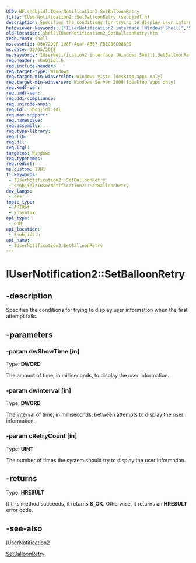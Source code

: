 ```yaml
---
UID: NF:shobjidl.IUserNotification2.SetBalloonRetry
title: IUserNotification2::SetBalloonRetry (shobjidl.h)
description: Specifies the conditions for trying to display user information when the first attempt fails.
helpviewer_keywords: ["IUserNotification2 interface [Windows Shell]","SetBalloonRetry method","IUserNotification2.SetBalloonRetry","IUserNotification2::SetBalloonRetry","SetBalloonRetry","SetBalloonRetry method [Windows Shell]","SetBalloonRetry method [Windows Shell]","IUserNotification2 interface","_shell_IUserNotification2_SetBalloonRetry","shell.IUserNotification2_SetBalloonRetry","shobjidl/IUserNotification2::SetBalloonRetry"]
old-location: shell\IUserNotification2_SetBalloonRetry.htm
tech.root: shell
ms.assetid: D6A72D9F-108F-4eaf-A867-F81C86C08809
ms.date: 12/05/2018
ms.keywords: IUserNotification2 interface [Windows Shell],SetBalloonRetry method, IUserNotification2.SetBalloonRetry, IUserNotification2::SetBalloonRetry, SetBalloonRetry, SetBalloonRetry method [Windows Shell], SetBalloonRetry method [Windows Shell],IUserNotification2 interface, _shell_IUserNotification2_SetBalloonRetry, shell.IUserNotification2_SetBalloonRetry, shobjidl/IUserNotification2::SetBalloonRetry
req.header: shobjidl.h
req.include-header: 
req.target-type: Windows
req.target-min-winverclnt: Windows Vista [desktop apps only]
req.target-min-winversvr: Windows Server 2008 [desktop apps only]
req.kmdf-ver: 
req.umdf-ver: 
req.ddi-compliance: 
req.unicode-ansi: 
req.idl: Shobjidl.idl
req.max-support: 
req.namespace: 
req.assembly: 
req.type-library: 
req.lib: 
req.dll: 
req.irql: 
targetos: Windows
req.typenames: 
req.redist: 
ms.custom: 19H1
f1_keywords:
 - IUserNotification2::SetBalloonRetry
 - shobjidl/IUserNotification2::SetBalloonRetry
dev_langs:
 - c++
topic_type:
 - APIRef
 - kbSyntax
api_type:
 - COM
api_location:
 - Shobjidl.h
api_name:
 - IUserNotification2.SetBalloonRetry
---
```


# IUserNotification2::SetBalloonRetry


## -description

Specifies the conditions for trying to display user information when the first attempt fails.

## -parameters

### -param dwShowTime [in]

Type: <b>DWORD</b>

The amount of time, in milliseconds, to display the user information.

### -param dwInterval [in]

Type: <b>DWORD</b>

The interval of time, in milliseconds, between attempts to display the user information.

### -param cRetryCount [in]

Type: <b>UINT</b>

The number of times the system should try to display the user information.

## -returns

Type: <b>HRESULT</b>

If this method succeeds, it returns <b>S_OK</b>. Otherwise, it returns an <b>HRESULT</b> error code.

## -see-also

<a href="/windows/desktop/api/shobjidl/nn-shobjidl-iusernotification2">IUserNotification2</a>



<a href="/windows/desktop/api/shobjidl_core/nf-shobjidl_core-iusernotification-setballoonretry">SetBalloonRetry</a>
